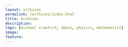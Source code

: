 ```yaml
---
layout: archives
permalink: /archives/index.html
title: Archives
description: 
tags: [michael crawford, about, physics, mathematics]
image: 
feature: 
---
```

